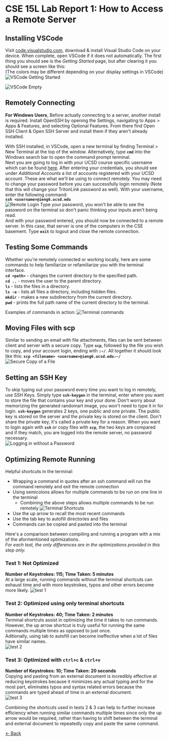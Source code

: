 # CSE 15L Lab Report 1: How to Access a Remote Server

## Installing VSCode
Visit [code.visualstudio.com](https://code.visualstudio.com/), download & install Visual Studio Code on your device. When complete, open VSCode if it does not automatically. The first thing you should see is the *Getting Started* page, but after clearing it you should see a screen like this:   
(The colors may be different depending on your display settings in VSCode)   
![VSCode Getting Started](VSCodeStart.png)   
   
![VSCode Empty](VSCodeEmpty.png)   

## Remotely Connecting
**For Windows Users**, Before actually connecting to a server, another install is required. Install OpenSSH by opening the Settings, navigating to Apps > Apps & Features, and selecting Optional Features. From there find Open SSH Client & Open SSH Server and install them if they aren't already installed.  

With SSH installed, in VSCode, open a new terminal by finding Terminal > New Terminal at the top of the window. Alternatively, type **`cmd`** into the Windows search bar to open the command prompt terminal.  
Next you are going to log in with your UCSD course specific username which can be found [here](https://sdacs.ucsd.edu/~icc/index.php). After entering your credentials, you should see under *Additional Accounts* a list of accounts registered with your UCSD account. These are what we'll be using to connect remotely. You may need to change your password before you can successfully login remotely (Note that this will change your TritonLink password as well). With your username, enter the following command:   
**`ssh <username>@ieng6.ucsd.edu`**   
![Remote Login](passwordLogin.png)
Type your password, you won't be able to see the password on the terminal so don't panic thinking your inputs aren't being read.   
And with your password entered, you should now be connected to a remote server. In this case, that server is one of the computers in the CSE basement. Type **`exit`** to logout and close the remote connection.

## Testing Some Commands
Whether you're remotely connected or working locally, here are some commands to help familiarize or refamiliarize you with the terminal interface.  
**`cd <path>`** - changes the current directory to the specified path.  
**`cd ..`** - moves the user to the parent directory.   
**`ls`** - lists the files in a directory.   
**`ls -a`** - lists all files a directory, including hidden files.  
**`mkdir`** - makes a new subdirectory from the current directory.    
**`pwd`** - prints the full path name of the current directory to the terminal.  

Examples of commands in action:   ![Terminal commands](commands.png)

## Moving Files with scp
Similar to sending an email with file attachments, files can be sent between client and server with a secure copy. Type **`scp`**, followed by the file you wish to copy, and your account login, ending with **`:~/`**. All together it should look like this: 
**`scp <filename> <username>@ieng6.ucsd.edu:~/`**
![Secure Copy of a File](scp.png)

## Setting an SSH Key
To skip typing out your password every time you want to log in remotely, use SSH Keys. Simply type **`ssh-keygen`** in the terminal, enter where you want to store the file that contains your key and your done. Don't worry about memorizing the generated randomart image, you won't need to type it in for login. **`ssh-keygen`** generates 2 keys, one public and one private. The public key is stored on the server and the private key is stored on the client. Don't share the private key, it's called a private key for a reason. When you want to login again with **`ssh`** or copy files with **`scp`**, the two keys are compared and if they match, you are logged into the remote server, no password necessary.  
![Logging in without a Password](keygenLogin.png)

## Optimizing Remote Running
Helpful shortcuts in the terminal:
- Wrapping a command in quotes after an ssh command will run the command remotely and exit the remote connection
- Using semicolons allows for multiple commands to be run on one line in the terminal
    - Combining the above steps allows multiple commands to be run remotely
    ![Terminal Shortcuts](shortcut.png)
- Use the up arrow to recall the most recent commands
- Use the tab key to autofill directories and files
- Commands can be copied and pasted into the terminal

Here's a comparison between compiling and running a program with a mix of the aformentioned optimizations.  
*For each test, the only differences are in the optimizations provided in this step only.*  

### Test 1: Not Optimized   
**Number of Keystrokes: 115; Time Taken: 5 minutes**   
At a large scale, running commands without the terminal shortcuts can exhaust time and with more keystrokes, typos and other errors become more likely.
![test 1](test1.png)

### Test 2: Optimized using only terminal shortcuts  
**Number of Keystrokes: 40; Time Taken: 2 minutes**  
Terminal shortcuts assist in optimizing the time it takes to run commands.  
However, the up arrow shortcut is truly useful for running the same commands multiple times as opposed to just once.  
Aditionally, using tab to autofill can become ineffective when a lot of files have similar names.   
![test 2](test2.png)

### Test 3: Optimized with **`ctrl+c`** & **`ctrl+v`**  
**Number of Keystrokes: 10; Time Taken: 20 seconds**  
Copying and pasting from an external document is incredibly effective at reducing keystrokes because it minimizes any actual typing and for the most part, eliminates typos and syntax related errors because the commands are typed ahead of time in an external document.   
![test 3](test3.png)

Combining the shortcuts used in tests 2 & 3 can help to further increase efficiency when running similar commands multiple times since only the up arrow would be required, rather than having to shift between the terminal and external document to repeatedly copy and paste the same command.  

[<- Back](index.md)